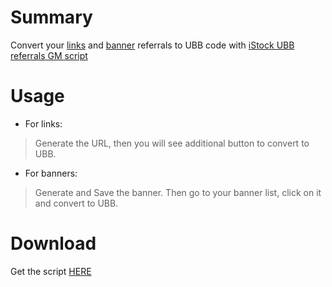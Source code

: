 # Summary #

Convert your [links](http://www.istockphoto.com/my-account/referral-program/generate-referral-links) and [banner](http://www.istockphoto.com/my-account/referral-program/banners) referrals to UBB code with [iStock UBB referrals GM script](http://code.google.com/p/istock-greasemonkey-tools/downloads/detail?name=istock_ubb_referrals.user.js)

# Usage #

  * For links:

> Generate the URL, then you will see additional button to convert to UBB.

  * For banners:

> Generate and Save the banner. Then go to your banner list, click on it and convert to UBB.

# Download #

Get the script [HERE](http://code.google.com/p/istock-greasemonkey-tools/downloads/detail?name=istock_ubb_referrals.user.js)